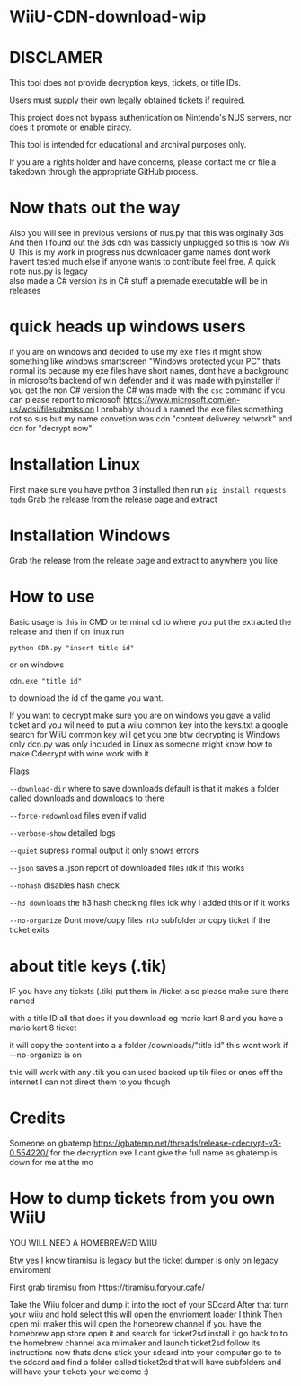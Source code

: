 # WiiU-CDN-download-wip

# DISCLAMER

This tool does not provide decryption keys, tickets, or title IDs.

Users must supply their own legally obtained tickets if required.

This project does not bypass authentication on Nintendo's NUS servers, nor does it promote or enable piracy.

This tool is intended for educational and archival purposes only.

If you are a rights holder and have concerns, please contact me or file a takedown through the appropriate GitHub process.

# Now thats out the way
Also you will see in previous versions of nus.py that this was orginally 3ds
And then I found out the 3ds cdn was bassicly unplugged so this is now Wii U 
This is my work in progress nus downloader
game names dont work
havent tested much else if anyone wants to contribute feel free.
A quick note nus.py is legacy  
also made a C# version its in C# stuff a premade executable will be in releases

# quick heads up windows users

if you are on windows and decided to use my exe files it might show something like 
windows smartscreen "Windows protected your PC" thats normal its because my exe files have short names,
dont have a background in microsofts backend of win defender and it was made with pyinstaller if you get the non C# version
the C# was made with the `csc` command if you can please report to microsoft https://www.microsoft.com/en-us/wdsi/filesubmission
I probably should a named the exe files something not so sus but my name convetion was cdn "content deliverey network"
and dcn for "decrypt now"

# Installation Linux 

First make sure you have python 3 installed
then run `pip install requests tqdm`
Grab the release from the release page 
and extract 

# Installation Windows 

Grab the release from the release page 
and extract to anywhere you like 

# How to use

Basic usage is this
in CMD or terminal cd to where you put the extracted the release
and then if on linux run 

`python CDN.py "insert title id"`

or on windows

`cdn.exe "title id"` 

to download the id of the game you want.

If you want to decrypt make sure you are on windows you gave a valid ticket
and you wil need to put a wiiu common key into the keys.txt a google search for WiiU common key will get you one 
btw decrypting is Windows only dcn.py was only included in Linux as someone might know how to make Cdecrypt with wine work with it 

Flags

`--download-dir` where to save downloads default is that it makes a folder called downloads and downloads to there

`--force-redownload` files even if valid

`--verbose-show` detailed logs

`--quiet` supress normal output it only shows errors 

`--json` saves a .json report of downloaded files idk if this works

`--nohash` disables hash check 

`--h3 downloads` the h3 hash checking files idk why I added this or if it works 

`--no-organize` Dont move/copy files into subfolder or copy ticket if the ticket exits 

# about title keys (.tik)

IF you have any tickets (.tik) put them in /ticket also please make sure there named

with a title ID all that does if you download eg mario kart 8 and you have a mario kart 8 ticket

it will copy the content into a a folder /downloads/"title id" this wont work if --no-organize is on

this will work with any .tik you can used backed up tik files or ones off the internet I can not direct them to you though

# Credits

Someone on gbatemp https://gbatemp.net/threads/release-cdecrypt-v3-0.554220/
for the decryption exe I cant give the full name as gbatemp is down for me at the mo

# How to dump tickets from you own WiiU

YOU WILL NEED A HOMEBREWED WIIU

Btw yes I know tiramisu is legacy but the ticket dumper is only on legacy enviroment  

First grab tiramisu from https://tiramisu.foryour.cafe/

Take the Wiiu folder and dump it into the root of your SDcard
After that turn your wiiu and hold select this will open the envrioment loader I think 
Then open mii maker this will open the homebrew channel  if you have the homebrew app store open it  and search for ticket2sd install it 
go back to to the homebrew channel aka miimaker and launch ticket2sd follow its instructions
now thats done stick your sdcard into your computer go to to the sdcard and find a folder called ticket2sd
that will have subfolders and will have your tickets your welcome :)


